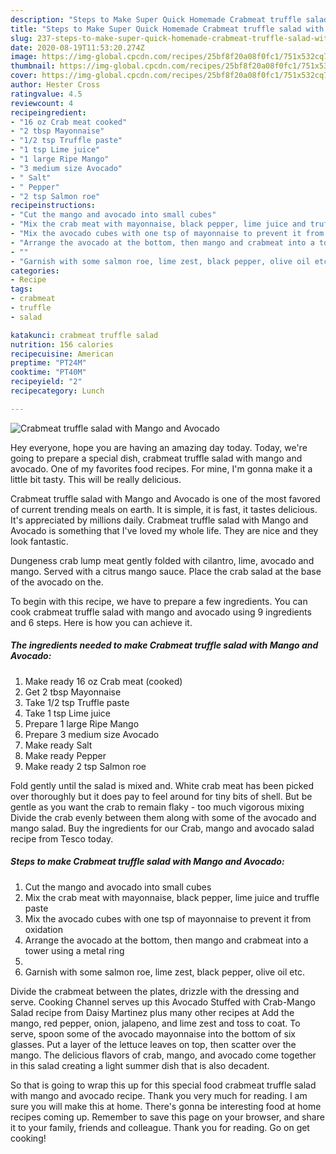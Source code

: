 ```yaml
---
description: "Steps to Make Super Quick Homemade Crabmeat truffle salad with Mango and Avocado"
title: "Steps to Make Super Quick Homemade Crabmeat truffle salad with Mango and Avocado"
slug: 237-steps-to-make-super-quick-homemade-crabmeat-truffle-salad-with-mango-and-avocado
date: 2020-08-19T11:53:20.274Z
image: https://img-global.cpcdn.com/recipes/25bf8f20a08f0fc1/751x532cq70/crabmeat-truffle-salad-with-mango-and-avocado-recipe-main-photo.jpg
thumbnail: https://img-global.cpcdn.com/recipes/25bf8f20a08f0fc1/751x532cq70/crabmeat-truffle-salad-with-mango-and-avocado-recipe-main-photo.jpg
cover: https://img-global.cpcdn.com/recipes/25bf8f20a08f0fc1/751x532cq70/crabmeat-truffle-salad-with-mango-and-avocado-recipe-main-photo.jpg
author: Hester Cross
ratingvalue: 4.5
reviewcount: 4
recipeingredient:
- "16 oz Crab meat cooked"
- "2 tbsp Mayonnaise"
- "1/2 tsp Truffle paste"
- "1 tsp Lime juice"
- "1 large Ripe Mango"
- "3 medium size Avocado"
- " Salt"
- " Pepper"
- "2 tsp Salmon roe"
recipeinstructions:
- "Cut the mango and avocado into small cubes"
- "Mix the crab meat with mayonnaise, black pepper, lime juice and truffle paste"
- "Mix the avocado cubes with one tsp of mayonnaise to prevent it from oxidation"
- "Arrange the avocado at the bottom, then mango and crabmeat into a tower using a metal ring"
- ""
- "Garnish with some salmon roe, lime zest, black pepper, olive oil etc."
categories:
- Recipe
tags:
- crabmeat
- truffle
- salad

katakunci: crabmeat truffle salad 
nutrition: 156 calories
recipecuisine: American
preptime: "PT24M"
cooktime: "PT40M"
recipeyield: "2"
recipecategory: Lunch

---
```



![Crabmeat truffle salad with Mango and Avocado](https://img-global.cpcdn.com/recipes/25bf8f20a08f0fc1/751x532cq70/crabmeat-truffle-salad-with-mango-and-avocado-recipe-main-photo.jpg)

Hey everyone, hope you are having an amazing day today. Today, we're going to prepare a special dish, crabmeat truffle salad with mango and avocado. One of my favorites food recipes. For mine, I'm gonna make it a little bit tasty. This will be really delicious.

Crabmeat truffle salad with Mango and Avocado is one of the most favored of current trending meals on earth. It is simple, it is fast, it tastes delicious. It's appreciated by millions daily. Crabmeat truffle salad with Mango and Avocado is something that I've loved my whole life. They are nice and they look fantastic.

Dungeness crab lump meat gently folded with cilantro, lime, avocado and mango. Served with a citrus mango sauce. Place the crab salad at the base of the avocado on the.


To begin with this recipe, we have to prepare a few ingredients. You can cook crabmeat truffle salad with mango and avocado using 9 ingredients and 6 steps. Here is how you can achieve it.

<!--inarticleads1-->

##### The ingredients needed to make Crabmeat truffle salad with Mango and Avocado:

1. Make ready 16 oz Crab meat (cooked)
1. Get 2 tbsp Mayonnaise
1. Take 1/2 tsp Truffle paste
1. Take 1 tsp Lime juice
1. Prepare 1 large Ripe Mango
1. Prepare 3 medium size Avocado
1. Make ready  Salt
1. Make ready  Pepper
1. Make ready 2 tsp Salmon roe


Fold gently until the salad is mixed and. White crab meat has been picked over thoroughly but it does pay to feel around for tiny bits of shell. But be gentle as you want the crab to remain flaky - too much vigorous mixing Divide the crab evenly between them along with some of the avocado and mango salad. Buy the ingredients for our Crab, mango and avocado salad recipe from Tesco today. 

<!--inarticleads2-->

##### Steps to make Crabmeat truffle salad with Mango and Avocado:

1. Cut the mango and avocado into small cubes
1. Mix the crab meat with mayonnaise, black pepper, lime juice and truffle paste
1. Mix the avocado cubes with one tsp of mayonnaise to prevent it from oxidation
1. Arrange the avocado at the bottom, then mango and crabmeat into a tower using a metal ring
1. 
1. Garnish with some salmon roe, lime zest, black pepper, olive oil etc.


Divide the crabmeat between the plates, drizzle with the dressing and serve. Cooking Channel serves up this Avocado Stuffed with Crab-Mango Salad recipe from Daisy Martinez plus many other recipes at Add the mango, red pepper, onion, jalapeno, and lime zest and toss to coat. To serve, spoon some of the avocado mayonnaise into the bottom of six glasses. Put a layer of the lettuce leaves on top, then scatter over the mango. The delicious flavors of crab, mango, and avocado come together in this salad creating a light summer dish that is also decadent. 

So that is going to wrap this up for this special food crabmeat truffle salad with mango and avocado recipe. Thank you very much for reading. I am sure you will make this at home. There's gonna be interesting food at home recipes coming up. Remember to save this page on your browser, and share it to your family, friends and colleague. Thank you for reading. Go on get cooking!
